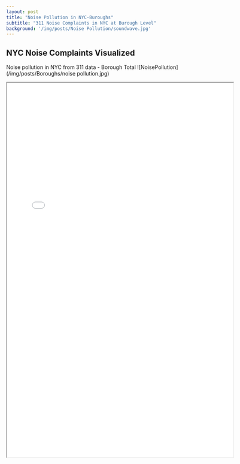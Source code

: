 ```yaml
---
layout: post
title: "Noise Pollution in NYC-Buroughs"
subtitle: "311 Noise Complaints in NYC at Burough Level"
background: '/img/posts/Noise Pollution/soundwave.jpg'
---
```




## NYC Noise Complaints Visualized
Noise pollution in NYC from 311 data - Borough Total
![NoisePollution](/img/posts/Boroughs/noise pollution.jpg)


<iframe src="/img/posts/Boroughs/boroughs_total_complaints.html" height="1000px" width="120%"><iframe>

